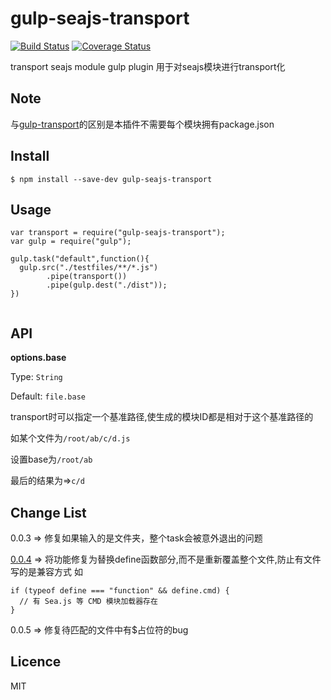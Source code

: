 gulp-seajs-transport
====================

[![Build Status](https://travis-ci.org/guilipan/gulp-seajs-transport.svg?branch=master)](https://travis-ci.org/guilipan/gulp-seajs-transport)
[![Coverage Status](https://coveralls.io/repos/guilipan/gulp-seajs-transport/badge.png?branch=master)](https://coveralls.io/r/guilipan/gulp-seajs-transport?branch=master)

transport seajs module gulp plugin
用于对seajs模块进行transport化

## Note

与[gulp-transport](https://github.com/popomore/gulp-transport)的区别是本插件不需要每个模块拥有package.json

## Install

```
$ npm install --save-dev gulp-seajs-transport

```

## Usage

```
var transport = require("gulp-seajs-transport");
var gulp = require("gulp");

gulp.task("default",function(){
  gulp.src("./testfiles/**/*.js")
        .pipe(transport())
        .pipe(gulp.dest("./dist"));
}) 
   
```

## API

**options.base**

Type: `String`

Default: `file.base`

transport时可以指定一个基准路径,使生成的模块ID都是相对于这个基准路径的

如某个文件为`/root/ab/c/d.js`

设置base为`/root/ab`

最后的结果为=>`c/d`

## Change List

0.0.3 => 修复如果输入的是文件夹，整个task会被意外退出的问题

[0.0.4](https://github.com/guilipan/gulp-seajs-transport/issues/2) => 将功能修复为替换define函数部分,而不是重新覆盖整个文件,防止有文件写的是兼容方式
如
```
if (typeof define === "function" && define.cmd) {
  // 有 Sea.js 等 CMD 模块加载器存在
}
```
0.0.5 => 修复待匹配的文件中有$占位符的bug

## Licence

MIT
